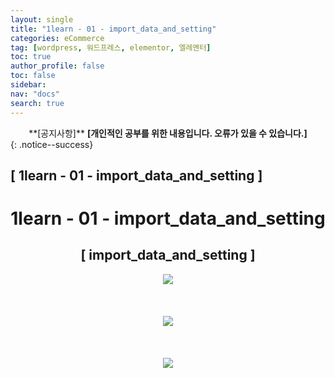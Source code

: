 ```yaml
---
layout: single
title: "1learn - 01 - import_data_and_setting"
categories: eCommerce
tag: [wordpress, 워드프레스, elementor, 엘레멘터]
toc: true
author_profile: false
toc: false
sidebar:
nav: "docs"
search: true
---
```


<center>**[공지사항]** <strong> [개인적인 공부를 위한 내용입니다. 오류가 있을 수 있습니다.] </strong></center>
{: .notice--success}

<h2>[ 1learn - 01 - import_data_and_setting ]</h2>

<div align="center"><p><h1>1learn - 01 - import_data_and_setting</h1></p></div>

<div align="center"><h2>[ import_data_and_setting ]</h2>
<div align="center"><img src="http://drive.google.com/uc?export=view&id=1ViJFInVSzw5-oti0IK9dUOkLJLRoWM-G"><br><br><br></div><br>
<div align="center"><img src="http://drive.google.com/uc?export=view&id=1Vp7AuiV5AYfjcqpeq-ZAzCk-5C6cQn55"><br><br><br></div><br>
<div align="center"><img src="http://drive.google.com/uc?export=view&id=1VqdlNwq6FhVzagPBOEh16ybEnRYOJAWp"><br><br><br></div><br>













